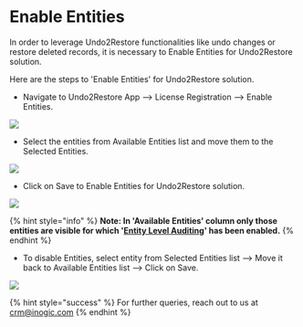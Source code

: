 # Enable Entities

In order to leverage Undo2Restore functionalities like undo changes or restore deleted records, it is necessary to Enable Entities for Undo2Restore solution. &#x20;

Here are the steps to 'Enable Entities' for Undo2Restore solution.

* Navigate to Undo2Restore App --> License Registration --> Enable Entities.

![](../../.gitbook/assets/C2U\_2.1.png)

* Select the entities from Available Entities list and move them to the Selected Entities.

![](<../../.gitbook/assets/Entity\_2 - Copy.png>)

* Click on Save to Enable Entities for Undo2Restore solution.

![](<../../.gitbook/assets/Entity\_3 - Copy.png>)

{% hint style="info" %}
**Note: In 'Available Entities' column only those entities are visible for which '**[**Entity Level Auditing**](https://docs.inogic.com/click2undo/prerequisities/entity-level-auditing)**' has been enabled.**
{% endhint %}

* To disable Entities, select entity from Selected Entities list --> Move it back to Available Entities list --> Click on Save.

![](<../../.gitbook/assets/Entity\_4 - Copy.png>)

{% hint style="success" %}
For further queries, reach out to us at [crm@inogic.com](mailto:crm@inogic.com)
{% endhint %}

